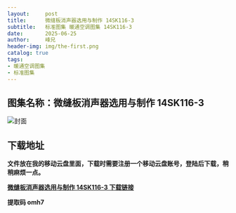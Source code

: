 ```yaml
---
layout:     post
title:      微缝板消声器选用与制作 14SK116-3	
subtitle:   标准图集 暖通空调图集 14SK116-3
date:       2025-06-25
author:     峰兄
header-img: img/the-first.png
catalog: true
tags:
- 暖通空调图集
- 标准图集
---
```

## 图集名称：微缝板消声器选用与制作 14SK116-3
![封面](https://pic1.imgdb.cn/item/685bb74258cb8da5c86ffd13.jpg)


## 下载地址 ##
**文件放在我的移动云盘里面，下载时需要注册一个移动云盘账号，登陆后下载，稍稍麻烦一点。**  
  
[**微缝板消声器选用与制作 14SK116-3	 下载链接**](https://caiyun.139.com/w/i/2nQQUHR2DmGpo)


**提取码 omh7**

